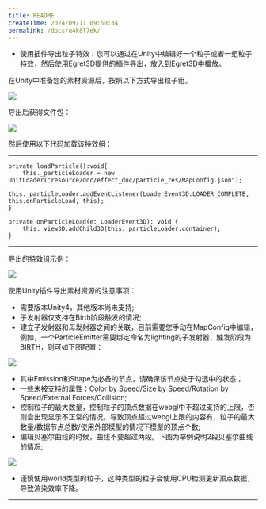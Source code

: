 ```yaml
---
title: README
createTime: 2024/09/11 09:50:34
permalink: /docs/u4k8l7ek/
---
```

* 使用插件导出粒子特效：您可以通过在Unity中编辑好一个粒子或者一组粒子特效，然后使用Egret3D提供的插件导出，放入到Egret3D中播放。

在Unity中准备您的素材资源后，按照以下方式导出粒子组。

![](Img_2.png)

导出后获得文件包：

![](Img_3.png)

然后使用以下代码加载该特效组：

----------
	private loadParticle():void{
		this._particleLoader = new UnitLoader("resource/doc/effect_doc/particle_res/MapConfig.json");
        this._particleLoader.addEventListener(LoaderEvent3D.LOADER_COMPLETE, this.onParticleLoad, this);
	}
    
    private onParticleLoad(e: LoaderEvent3D): void {
        this._view3D.addChild3D(this._particleLoader.container);
    }

----------

导出的特效组示例：

![](Img_1.gif)

使用Unity插件导出素材资源的注意事项：

* 需要版本Unity4，其他版本尚未支持;
* 子发射器仅支持在Birth阶段触发的情况;
* 建立子发射器和母发射器之间的关联，目前需要您手动在MapConfig中编辑，例如，一个ParticleEmitter需要绑定命名为lighting的子发射器，触发阶段为BIRTH，则可如下图配置：

![](Img_4.png)

* 其中Emission和Shape为必备的节点，请确保该节点处于勾选中的状态；
* 一些未被支持的属性：Color by Speed/Size by Speed/Rotation by Speed/External Forces/Collision;
* 控制粒子的最大数量，控制粒子的顶点数据在webgl中不超过支持的上限，否则会出现显示不正常的情况。导致顶点超过webgl上限的内容有，粒子的最大数量/数据节点总数/使用外部模型的情况下模型的顶点个数;
* 编辑贝塞尔曲线的时候，曲线不要超过两段。下图为举例说明2段贝塞尔曲线的情况;

![](Img_5.png)

* 谨慎使用world类型的粒子，这种类型的粒子会使用CPU检测更新顶点数据，导致渲染效率下降。

----------

